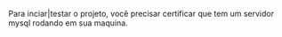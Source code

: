 
Para inciar|testar o projeto, você precisar certificar que tem um servidor mysql rodando em sua maquina.
